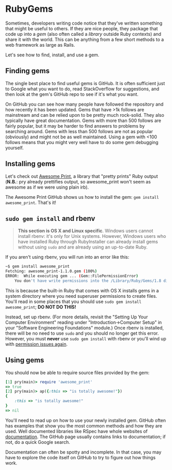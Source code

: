 # RubyGems

Sometimes, developers writing code notice that they've written something that
might be useful to others. If they are nice people, they package that code up
into a _gem_ (also often called a _library_ outside Ruby contexts) and share
it with the world. This can be anything from a few short methods to a web
framework as large as Rails.

Let's see how to find, install, and use a gem.

## Finding gems

The single best place to find useful gems is GitHub. It is often sufficient just
to Google what you want to do, read StackOverflow for suggestions, and
then look at the gem's GitHub repo to see if it's what you want.

On GitHub you can see how many people have followed the repository and how
recently it has been updated. Gems that have >1k follows are mainstream and can
be relied upon to be pretty much rock-solid. They also typically have great
documentation. Gems with more than 500 follows are fairly popular, but it may be
harder to find answers to problems by searching around. Gems with less than 500
follows are not as popular (obviously) and might not be as well maintained.
Using a gem with <100 follows means that you might very well have to do some
gem debugging yourself.

## Installing gems

Let's check out [Awesome Print][awesome-print], a library that "pretty prints"
Ruby output (**N.B.**: pry already prettifies output, so awesome_print won't
seem as awesome as if we were using plain irb).

The Awesome Print GitHub shows us how to install the gem: `gem install
awesome_print`. That's it!

[awesome-print]: https://github.com/awesome-print/awesome_print

## `sudo gem install` and rbenv

> **This section is OS X and Linux specific**. Windows users cannot install
> rbenv: it's only for Unix systems. However, Windows users who have installed
> Ruby through RubyInstaller can already install gems without using `sudo` and
> are already using an up-to-date Ruby.

If you aren't using rbenv, you will run into an error like this:

```sh
~$ gem install awesome_print
Fetching: awesome_print-1.1.0.gem (100%)
ERROR:  While executing gem ... (Gem::FilePermissionError)
    You don't have write permissions into the /Library/Ruby/Gems/1.8 directory.
```

This is because the built-in Ruby that comes with OS X installs gems in a system
directory where you need superuser permissions to create files. You'll read in
some places that you should use `sudo gem install awesome_print`; **DO NOT DO
THIS!**

Instead, set up rbenv. (For more details, revisit the "Setting Up Your Computer
Environment" reading under "Introduction->Computer Setup" in your "Software
Engineering Foundations" module.) Once rbenv is installed, there will be no
need to use `sudo` and you should no longer get this error. However, you must
**never** use `sudo gem install` with rbenv or you'll wind up with [permission
issues again][sudo-with-rbenv].

[sudo-with-rbenv]: http://stackoverflow.com/questions/28846165/permission-error-when-trying-to-install-rails-osx

## Using gems

You should now be able to require source files provided by the gem:

```ruby
[1] pry(main)> require 'awesome_print'
=> true
[2] pry(main)> ap({:this => "is totally awesome!"})
{
    :this => "is totally awesome!"
}
=> nil
```

You'll need to read up on how to use your newly installed gem. GitHub often has
examples that show you the most common methods and how they are used. Well
documented libraries like RSpec have whole websites of
[documentation][rspec-docs]. The GitHub page usually contains links to
documentation; if not, do a quick Google search.

Documentation can often be spotty and incomplete. In that case, you may have to
explore the code itself on GitHub to try to figure out how things work.

[rspec-docs]: https://rspec.info/documentation/
